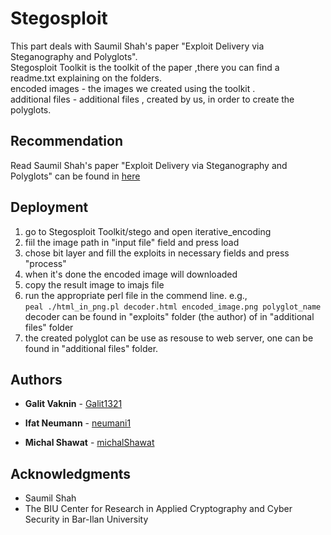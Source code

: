 # Stegosploit
This part deals with  Saumil Shah's paper "Exploit Delivery via Steganography and Polyglots".
<br /> Stegosploit Toolkit is the toolkit of the paper ,there you can find a readme.txt explaining on the folders.
<br />encoded images - the images we created using the toolkit .
<br />additional files - additional files , created by us, in order to create the polyglots.

## Recommendation
Read Saumil Shah's paper "Exploit Delivery via Steganography and Polyglots" can be found in [here](http://stegosploit.info/)

## Deployment
1. go to Stegosploit Toolkit/stego and open iterative_encoding
2. fiil the image path in "input file" field and press load
3. chose bit layer and fill the exploits in necessary fields and press "process"
4. when it's done the encoded image will downloaded 
5. copy the result image to imajs file 
6. run the appropriate perl file in the commend line. 
  e.g., 
     <br /> ```peal ./html_in_png.pl decoder.html encoded_image.png polyglot_name```
  <br />decoder can be found in "exploits" folder (the author) of in "additional files" folder 
7. the created polyglot can be use as resouse to web server, one can be found in "additional files" folder.

## Authors

* **Galit Vaknin** - [Galit1321](https://github.com/Galit1321)

* **Ifat Neumann** - [neumani1](https://github.com/neumani1)

* **Michal Shawat** - [michalShawat](https://github.com/michalShawat)

## Acknowledgments

* Saumil Shah 
* The BIU Center for Research in Applied Cryptography and Cyber Security in Bar-Ilan University

